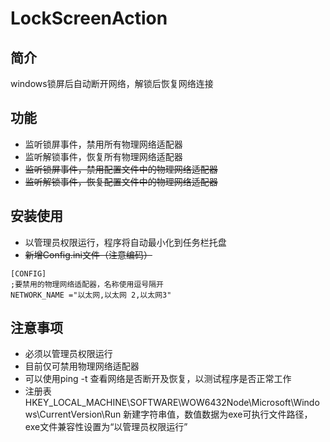 # LockScreenAction
## 简介
windows锁屏后自动断开网络，解锁后恢复网络连接
## 功能
- 监听锁屏事件，禁用所有物理网络适配器
- 监听解锁事件，恢复所有物理网络适配器
- ~~监听锁屏事件，禁用配置文件中的物理网络适配器~~
- ~~监听解锁事件，恢复配置文件中的物理网络适配器~~
## 安装使用
- 以管理员权限运行，程序将自动最小化到任务栏托盘
- ~~新增Config.ini文件（注意编码）~~
```
[CONFIG]
;要禁用的物理网络适配器，名称使用逗号隔开
NETWORK_NAME ="以太网,以太网 2,以太网3"
```

## 注意事项
- 必须以管理员权限运行
- 目前仅可禁用物理网络适配器
- 可以使用ping -t 查看网络是否断开及恢复，以测试程序是否正常工作
- 注册表 HKEY_LOCAL_MACHINE\SOFTWARE\WOW6432Node\Microsoft\Windows\CurrentVersion\Run 新建字符串值，数值数据为exe可执行文件路径，exe文件兼容性设置为“以管理员权限运行”

